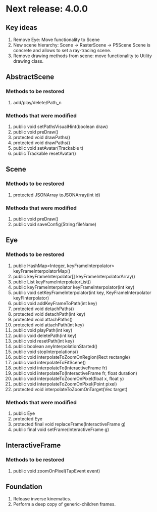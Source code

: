 # Next release: 4.0.0

## Key ideas

1. Remove Eye: Move functionality to Scene
2. New scene hierarchy:
Scene -> RasterScene -> P5Scene
Scene is concrete and allows to set a ray-tracing scene.
3. Remove drawing methods from scene: move functionality to Utility drawing class.

## AbstractScene

### Methods to be restored

1. add/play/delete/Path_n

### Methods that were modified

1. public void setPathsVisualHint(boolean draw) 
2. public void preDraw()
3. protected void drawPaths()
4. protected void drawPaths()
5. public void setAvatar(Trackable t)
6. public Trackable resetAvatar()

## Scene

### Methods to be restored

1. protected JSONArray toJSONArray(int id)

### Methods that were modified

1. public void preDraw()
2. public void saveConfig(String fileName)

## Eye

### Methods to be restored

1. public HashMap<Integer, keyFrameInterpolator> keyFrameInterpolatorMap()
2. public keyFrameInterpolator[] keyFrameInterpolatorArray()
3. public List<keyFrameInterpolator> keyFrameInterpolatorList()
4. public keyFrameInterpolator keyFrameInterpolator(int key)
5. public void setKeyFrameInterpolator(int key, KeyFrameInterpolator keyFInterpolator)
6. public void addKeyFrameToPath(int key)
7. protected void detachPaths()
8. protected void detachPath(int key)
9. protected void attachPaths()
10. protected void attachPath(int key)
11. public void playPath(int key)
12. public void deletePath(int key)
13. public void resetPath(int key)
14. public boolean anyInterpolationStarted()
15. public void stopInterpolations()
16. public void interpolateToZoomOnRegion(Rect rectangle)
17. public void interpolateToFitScene()
18. public void interpolateTo(InteractiveFrame fr)
19. public void interpolateTo(InteractiveFrame fr, float duration)
20. public void interpolateToZoomOnPixel(float x, float y)
21. public void interpolateToZoomOnPixel(Point pixel)
22. protected void interpolateToZoomOnTarget(Vec target)

### Methods that were modified

1. public Eye
2. protected Eye
3. protected final void replaceFrame(InteractiveFrame g)
4. public final void setFrame(InteractiveFrame g)

## InteractiveFrame

### Methods to be restored

1. public void zoomOnPixel(TapEvent event)

## Foundation

1. Release inverse kinematics.
2. Perform a deep copy of generic-children frames.
